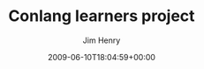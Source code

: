 ---
title: 'Conlang learners project'
posts: 1
hash: 'pxJzQUQY'
author: 'Jim Henry'
date: 2009-06-10T18:04:59+00:00
sources:
  - https://tokipona.yahoogroups.narkive.com/pxJzQUQY
---